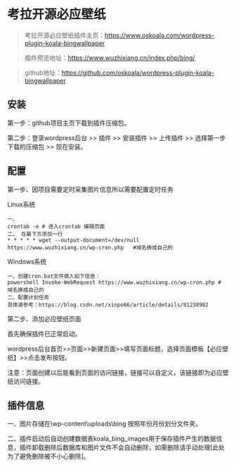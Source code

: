 # 考拉开源必应壁纸

> 考拉开源必应壁纸插件主页：https://www.oskoala.com/wordpress-plugin-koala-bingwallpaper

> 插件预览地址：https://www.wuzhixiang.cn/index.php/bing/

> github地址：https://github.com/oskoala/wordpress-plugin-koala-bingwallpaper

## 安装

第一步：github项目主页下载到插件压缩包。

第二步：登录wordpress后台 >> 插件 >> 安装插件 >> 上传插件 >> 选择第一步下载的压缩包 >> 现在安装。

## 配置

第一步、因项目需要定时采集图片信息所以需要配置定时任务

Linux系统

```shell
一、
crontab -e # 进入crontab 编辑页面
二、 在最下方添加一行
* * * * * wget --output-document=/dev/null https://www.wuzhixiang.cn/wp-cron.php   #域名换成自己的
```

Windows系统

```shell
一、创建cron.bat文件填入如下信息：
powershell Invoke-WebRequest https://www.wuzhixiang.cn/wp-cron.php # 域名换成自己的
二、配置计划任务 
具体请参考：https://blog.csdn.net/xinpo66/article/details/81238982
```

第二步、添加必应壁纸页面

首先确保插件已正常启动。

wordpress后台首页>>页面>>新建页面>>填写页面标题，选择页面模板【必应壁纸】>>点击发布按钮。

注意：页面创建以后能看到页面的访问链接，链接可以自定义，该链接即为必应壁纸访问链接。

## 插件信息

一、图片存储在\wp-content\uploads\bing 按照年份月份划分文件夹。

二、插件启动后自动创建数据表koala_bing_images用于保存插件产生的数据信息，插件卸载删除后数据库和图片文件不会自动删除，如需删除请手动处理[此处为了避免删除被不小心删除]。

